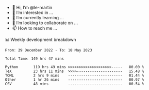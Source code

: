 - 👋 Hi, I’m @le-martin
- 👀 I’m interested in ...
- 🌱 I’m currently learning ...
- 💞️ I’m looking to collaborate on ...
- 📫 How to reach me ...

<!---
Tutorial for using WakaTime stats in GitHub profile: https://github.com/athul/waka-readme
-->

📊 Weekly development breakdown
<!--START_SECTION:waka-->

```text
From: 29 December 2022 - To: 18 May 2023

Total Time: 149 hrs 47 mins

Python       119 hrs 49 mins >>>>>>>>>>>>>>>>>>>>-----   80.00 %
TeX          23 hrs 11 mins  >>>>---------------------   15.48 %
TOML         2 hrs 9 mins    -------------------------   01.44 %
Other        1 hr 26 mins    -------------------------   00.97 %
CSV          48 mins         -------------------------   00.54 %
```

<!--END_SECTION:waka-->

<!---
le-martin/le-martin is a ✨ special ✨ repository because its `README.md` (this file) appears on your GitHub profile.
You can click the Preview link to take a look at your changes.
--->
